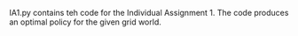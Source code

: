 IA1.py contains teh code for the Individual Assignment 1. The code produces an optimal policy for the given grid world.
